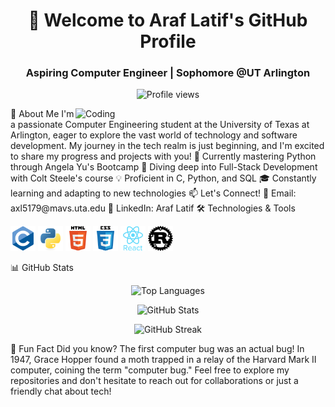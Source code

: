 <h1 align="center">👋 Welcome to Araf Latif's GitHub Profile</h1> <h3 align="center">Aspiring Computer Engineer | Sophomore @UT Arlington</h3> <p align="center"> <img src="https://komarev.com/ghpvc/?username=araflatif&label=Profile%20views&color=0e75b6&style=flat" alt="Profile views" /> </p> <img align="right" alt="Coding" width="400" src="https://user-images.githubusercontent.com/74038190/235224431-e8c8c12e-6826-47f1-89fb-2ddad83b3abf.gif">
🚀 About Me
I'm a passionate Computer Engineering student at the University of Texas at Arlington, eager to explore the vast world of technology and software development. My journey in the tech realm is just beginning, and I'm excited to share my progress and projects with you!
🌱 Currently mastering Python through Angela Yu's Bootcamp
🔭 Diving deep into Full-Stack Development with Colt Steele's course
💡 Proficient in C, Python, and SQL
🎓 Constantly learning and adapting to new technologies
📫 Let's Connect!
📧 Email: axl5179@mavs.uta.edu
💼 LinkedIn: Araf Latif
🛠️ Technologies & Tools
<p align="left"> <img src="https://raw.githubusercontent.com/devicons/devicon/master/icons/c/c-original.svg" alt="C" width="40" height="40"/> <img src="https://raw.githubusercontent.com/devicons/devicon/master/icons/python/python-original.svg" alt="Python" width="40" height="40"/> <img src="https://raw.githubusercontent.com/devicons/devicon/master/icons/html5/html5-original-wordmark.svg" alt="HTML5" width="40" height="40"/> <img src="https://raw.githubusercontent.com/devicons/devicon/master/icons/css3/css3-original-wordmark.svg" alt="CSS3" width="40" height="40"/> <img src="https://raw.githubusercontent.com/devicons/devicon/master/icons/react/react-original-wordmark.svg" alt="React" width="40" height="40"/> <img src="https://raw.githubusercontent.com/devicons/devicon/master/icons/rust/rust-plain.svg" alt="Rust" width="40" height="40"/> </p>
📊 GitHub Stats
<p align="center"> <img src="https://github-readme-stats.vercel.app/api/top-langs?username=araflatif&show_icons=true&locale=en&layout=compact" alt="Top Languages" /> </p> <p align="center"> <img src="https://github-readme-stats.vercel.app/api?username=araflatif&show_icons=true&locale=en" alt="GitHub Stats" /> </p> <p align="center"> <img src="https://github-readme-streak-stats.herokuapp.com/?user=araflatif" alt="GitHub Streak" /> </p>
🌟 Fun Fact
Did you know? The first computer bug was an actual bug! In 1947, Grace Hopper found a moth trapped in a relay of the Harvard Mark II computer, coining the term "computer bug."
Feel free to explore my repositories and don't hesitate to reach out for collaborations or just a friendly chat about tech!
